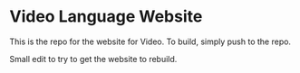 Video Language Website
======================

This is the repo for the website for Video. To build, simply push to the repo.

Small edit to try to get the website to rebuild.
